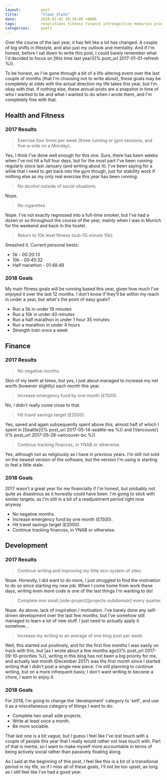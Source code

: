 ```yaml
---
layout:         post
title:          "Clean Slate"
date:           2018-01-02 20:30:00 +0000
tags:           resolutions fitness finance introspection memories productivity
categories:     goals
---
```


Over the course of the last year, it has felt like a lot has changed. A couple of big shifts in lifestyle, and also just my outlook and mentality. And if I'm honest, before I sat down to write this post, I could barely remember what I'd decided to focus on [this time last year]({% post_url 2017-01-01-refresh %}).

<!-- Read More -->

To be honest, as I've gone through a bit of a life-altering event over the last couple of months (that I'm choosing not to write about), these goals may be completely at odds with the actual direction my life takes this year, but I'm okay with that. If nothing else, these annual posts are a snapshot in time of who I wanted to be and what I wanted to do when I wrote them, and I'm completely fine with that. 

## Health and Fitness

### 2017 Results

> Exercise four times per week (three running or gym sessions, and five-a-side on a Monday). <i class="fa fa-check" aria-hidden="true"></i>

Yes, I think I've done well enough for this one. Sure, there has been weeks when I've not hit a full four days, but for the most part I've been running regularly since last January (and writing about it). I've been saying for a while that I need to get back into the gym though, just for stability work if nothing else as my only real exercise this year has been running.

> No alcohol outside of social situations. <i class="fa fa-times" aria-hidden="true"></i>

Nope.

> No cigarettes. <i class="fa fa-times" aria-hidden="true"></i>

Nope. I've not exactly regressed into a full-time smoker, but I've had a dozen or so throughout the course of the year, mainly when I was in Munich for the weekend and back in the hostel.

> Return to 10k level fitness (sub-55 minute 10k). <i class="fa fa-check" aria-hidden="true"></i>

Smashed it. Current personal bests:

- 5k - 00:20:13
- 10k - 00:45:32
- Half marathon - 01:48:48

### 2018 Goals

My main fitness goals will be running based this year, given how much I've enjoyed it over the last 12 months. I don't know if they'll be within my reach in under a year, but what's the point of easy goals?

- Run a 5k in under 19 minutes
- Run a 10k in under 40 minutes
- Run a half marathon in under 1 hour 35 minutes
- Run a marathon in under 4 hours
- Strength train once a week



## Finance

### 2017 Results

> No negative months. <i class="fa fa-check" aria-hidden="true"></i>

Skin of my teeth at times, but yes, I just about managed to increase my net worth (however slightly) each month this year.

> Increase emergency fund by one month (£1500).  <i class="fa fa-times" aria-hidden="true"></i>

No, I didn't really come close to that.

> Hit travel savings target (£3500).  <i class="fa fa-check" aria-hidden="true"></i>

Yes, saved and again subsequently spent above this, almost half of which I spent in [Seattle]({% post_url 2017-05-14-seattle-wa %}) and [Vancouver]({% post_url 2017-05-28-vancouver-bc %})

> Continue tracking finances, in YNAB or otherwise. <i class="fa fa-check" aria-hidden="true"></i>

Yes, although not as religiously as I have in previous years. I'm still not sold on the newest version of the software, but the version I'm using is starting to feel a little stale.

### 2018 Goals

2017 wasn't a great year for me financially if I'm honest, but probably not quite as disastrous as it honestly could have been. I'm going to stick with similar targets, as I'm still in a bit of a readjustment period right now anyway. 

- No negative months.  
- Increase emergency fund by one month (£1500).  
- Hit travel savings target (£2000).  
- Continue tracking finances, in YNAB or otherwise.

## Development

### 2017 Results

> Continue writing and improving my little eco-system of sites.  <i class="fa fa-check" aria-hidden="true"></i>

Nope. Honestly, I did want to do more, I just struggled to find the motivation to do so since starting my new job. When I come home from work these days, writing even more code is one of the last things I'm wanting to do!

> Complete one small [side-project][projects-subdomain] every quarter. <i class="fa fa-check" aria-hidden="true"></i>

Nope. As above, lack of inspiration / motivation. I've barely done any self-driven development over the last few months, but I've somehow still managed to learn a lot of new stuff. I just need to actually apply it somehow...

> Increase my writing to an average of one blog post per week. <i class="fa fa-check" aria-hidden="true"></i>

Well, this started out positively, and for the first five months I was easily on track with this, but [as I wrote about a few months ago]({% post_url 2017-09-10-priorities %}), writing in this blog has not been a big priority for me, and actually last month (December 2017) was the first month since I started writing that I didn't post a single new piece. I'm still planning to continue writing, but on a more infrequent basis; I don't want writing to become a chore, I want to enjoy it.

### 2018 Goals

For 2018, I'm going to change the 'development' category to 'self', and use it as a miscellaneous category of things I want to do:

- Complete two small side projects.
- Write at least once a month.
- Be more sociable.

That last one is a bit vague, but I guess I feel like I've lost touch with a couple of people this year that I really would rather not lose touch with. Part of that is inertia, so I want to make myself more accountable in terms of being actively social rather than passively floating along.

As I said at the beginning of this post, I feel like this is a bit of a transitional period in my life, so if I miss all of these goals, I'll not be too upset, as long as I still feel like I've had a good year.
